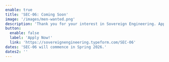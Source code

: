 ```yaml
---
enable: true
title: 'SEC-06: Coming Soon'
image: '/images/men-wanted.png'
description: 'Thank you for your interest in Sovereign Engineering. Applications for SEC-06 will open shortly. Stay tuned for future opportunities to join our community of builders. Until then you can read our [SEC-05 report](https://primal.net/soveng/sec-05-yolo-mode-report).'
button:
  enable: false
  label: 'Apply Now!'
  link: 'https://sovereignengineering.typeform.com/SEC-06'
dates: 'SEC-06 will commence in Spring 2026.'
dates2: ''
---
```

